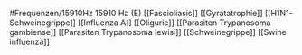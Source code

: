 #Frequenzen/15910Hz
15910 Hz (E)
[[Fascioliasis]]
[[Gyratatrophie]]
[[H1N1- Schweinegrippe]]
[[Influenza A]]
[[Oligurie]]
[[Parasiten Trypanosoma gambiense]]
[[Parasiten Trypanosoma lewisi]]
[[Schweinegrippe]]
[[Swine influenza]]